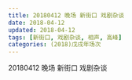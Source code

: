 ```yaml
---
title: 20180412 晚场 新街口 戏剧杂谈
date: 2018-04-12
updated: 2018-04-12
tags: [新街口, 戏剧杂谈, 相声, 高峰]
categories: (2018)戊戌年场次 
---
```

20180412 晚场 新街口 戏剧杂谈

